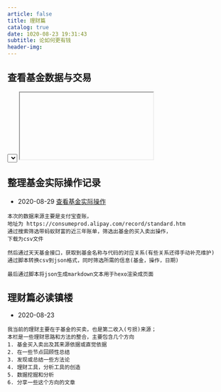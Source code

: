 ```yaml
---
article: false
title: 理财篇
catalog: true
date: 1020-08-23 19:31:43
subtitle: 论如何更有钱
header-img:
---
```


## 查看基金数据与交易
<div id="trace_data">
    <select id="select_code"></select>
    <iframe id="ifr_data"></iframe>
</div>

## 整理基金实际操作记录
- 2020-08-29
[查看基金实际操作](/article/money_2_基金实际操作/)
```
本次的数据来源主要是支付宝查账，
地址为 https://consumeprod.alipay.com/record/standard.htm
通过搜索筛选带蚂蚁财富的近三年账单，筛选出基金的买入卖出操作，
下载为csv文件

然后通过天天基金接口，获取到基金名称与代码的对应关系(有些关系还得手动补充维护)
通过脚本转换csv到json格式，同时筛选所需的信息(基金，操作，日期)

最后通过脚本将json生成markdown文本用于hexo渲染成页面
```

## 理财篇必读镇楼 
- 2020-08-23
```
我当前的理财主要在于基金的买卖，也是第二收入(亏损)来源；
本栏是一些理财思路和方法的整合，主要包含几个方向
1. 基金买入卖出及其来源依据或直觉依据
2. 在一些节点回顾性总结
3. 发现或总结一些方法论
4. 理财工具，分析工具的创造
5. 数据挖掘和分析
6. 分享一些这个方向的文章
```


<script type="text/javascript">
    let ifr = document.getElementById("ifr_data");
    let scode = document.getElementById("select_code");
    let urlroot = "/money/fund_trace_data.html?code=";
    ifr.style.border = "none";
    ifr.style.width = "100%";
    ifr.style.minHeight = "400px";

    fetch("/money/fund.json")
    .then(res => res.json())
    .then(data => {
        let codemap = {};
        let now = new Date();
        now.setFullYear(new Date().getFullYear()-1);
        data.forEach(d => {
            if(new Date(d["datetime"]) > now) {
                codemap[d["fund_name"]] = d["fund_code"];
            }
        });
        let codes = Object.keys(codemap);
        scode.innerHTML = codes
        .map(name => `<option value=${codemap[name]}>${name}</option>`)
        .join(" ");
        ifr.src = urlroot + codemap[codes[0]];
    });
    
    scode.onchange = (e) => {
        ifr.src = urlroot + scode.value;
    }
</script>